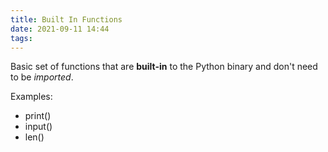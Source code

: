 ```yaml
---
title: Built In Functions
date: 2021-09-11 14:44
tags:
---
```


Basic set of functions that are **built-in** to the Python binary and don't need
to be _imported_.

Examples:

* print()
* input()
* len()
